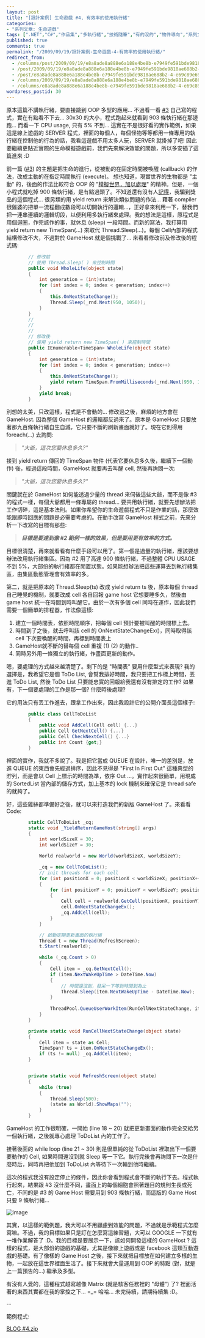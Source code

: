 ```yaml
---
layout: post
title: "[設計案例] 生命遊戲 #4, 有效率的使用執行緒"
categories:
- "系列文章: 生命遊戲"
tags: [".NET","C#","作品集","多執行緒","技術隨筆","有的沒的","物件導向","系列文章: 生命遊戲"]
published: true
comments: true
permalink: "/2009/09/19/設計案例-生命遊戲-4-有效率的使用執行緒/"
redirect_from:
  - /columns/post/2009/09/19/e8a8ade8a888e6a188e4be8b-e7949fe591bde9818ae688b2-4-e69c89e69588e78e87e79a84e4bdbfe794a8e59fb7e8a18ce7b792.aspx/
  - /post/2009/09/19/e8a8ade8a888e6a188e4be8b-e7949fe591bde9818ae688b2-4-e69c89e69588e78e87e79a84e4bdbfe794a8e59fb7e8a18ce7b792.aspx/
  - /post/e8a8ade8a888e6a188e4be8b-e7949fe591bde9818ae688b2-4-e69c89e69588e78e87e79a84e4bdbfe794a8e59fb7e8a18ce7b792.aspx/
  - /columns/2009/09/19/e8a8ade8a888e6a188e4be8b-e7949fe591bde9818ae688b2-4-e69c89e69588e78e87e79a84e4bdbfe794a8e59fb7e8a18ce7b792.aspx/
  - /columns/e8a8ade8a888e6a188e4be8b-e7949fe591bde9818ae688b2-4-e69c89e69588e78e87e79a84e4bdbfe794a8e59fb7e8a18ce7b792.aspx/
wordpress_postid: 30
---
```


原本這篇不講執行緒，要直接跳到 OOP 多型的應用... 不過看一看 [#3](/post/e8a8ade8a888e6a188e4be8b-e7949fe591bde9818ae688b23-e69982e5ba8fe79a84e68ea7e588b6.aspx) 自己寫的程式，實在有點看不下去... 30x30 的大小，程式跑起來就看到 903 條執行緒在那邊跑... 而看一下 CPU usage, 只有 5% 不到... 這實在不是很好看的實作範例，如果這是線上遊戲的 SERVER 程式，裡面的每個人，每個怪物等等都用一條專用的執行緒在控制他的行為的話，我看這遊戲不用太多人玩，SERVER 就掛掉了吧! 因此要繼續更貼近實際的生命模擬遊戲前，我們先來解決效能的問題，所以多安插了這篇進來 :D

前一篇 ([#3](/post/e8a8ade8a888e6a188e4be8b-e7949fe591bde9818ae688b23-e69982e5ba8fe79a84e68ea7e588b6.aspx)) 的主題是把生命的進行，從被動的在固定時間被喚醒 (callback) 的作法，改成主動的在指定時間執行 (execute)。 想也知道，現實世界的生物都是 "主動" 的，後面的作法比較符合 OOP 的 "[模擬世界，加以處理](/post/e4b896e7b580e69cabe8bb9fe9ab94e99da9e591bde5bea9e588bbe78988.aspx)" 的精神。但是，一個小程式就吃掉 900 條執行緒，是有點過頭了。不知道還有沒有人[記得](/post/Thread-Sync-2-e5afa6e4bd9ce7af87-e4ba92e79bb8e7ad89e5be85e79a84e585a9e5808be59fb7e8a18ce7b792.aspx)，我騙到獎品的這個程式... 很另類的用 yield return 來解決類似問題的作法... 藉著 compiler 很雞婆的把單一流程翻成數段可以切開執行的邏輯...，正好拿來利用一下，替我們把一連串連續的邏輯切段，以便利用多執行緒來處理。我的想法是這樣，原程式是用個迴圈，作完該作的事，就休息 (sleep) 一段時間。而新的寫法，我打算用 yield return new TimeSpan(…) 來取代 Thread.Sleep(…)。每個 Cell內部的程式結構修改不大，不過對於 GameHost 就是個挑戰了... 來看看修改前及修改後的程式碼:

```csharp
        // 修改前
        // 使用 Thread.Sleep( ) 來控制時間
        public void WholeLife(object state)
        {
            int generation = (int)state;
            for (int index = 0; index < generation; index++)
            {
                this.OnNextStateChange();
                Thread.Sleep(_rnd.Next(950, 1050));
            }
        }
        //
        //
        //
        // 修改後
        // 使用 yield return new TimeSpan( ) 來控制時間
        public IEnumerable<TimeSpan> WholeLife(object state)
        {
            int generation = (int)state;
            for (int index = 0; index < generation; index++)
            {
                this.OnNextStateChange();
                yield return TimeSpan.FromMilliseconds(_rnd.Next(950, 1050));
            }
            yield break;
        }
```

別想的太美，只改這樣，程式是不會動的... 修改過之後，麻煩的地方會在 GameHost. 因為整個 GameHost 的邏輯都反過來了。原本是 GameHost 只要放著那九百條執行緒自生自滅，它只要不斷的刷新畫面就好了。現在它則得用 foreach(…) 去詢問:

> *"大爺，這次您要休息多久?"*

接到 yield return 傳回的 TimeSpan 物件 (代表它要休息多久後，繼續下一個動作) 後，經過這段時間，GameHost 就要再去叫醒 cell, 然後再詢問一次:

> *"大爺，這次您要休息多久?"*

關鍵就在於 GameHost 如何能透過少量的 thread 來伺後這些大爺，而不是像 #3 的程式一樣，每個大爺都用一條專屬的 thread… 要共用執行緒，就要先想辦法把工作切碎，這是基本法則。如果你希望你的生命遊戲程式不只是作業的話，那麼效能跟即時回應的問題是必需要考慮的。在動手改寫 GameHost 程式之前，先來分析一下改寫的目標有那些:

> ***目標是要達到像 #2 範例一樣的效果，但是要用更有效率的方式。***

目標很清楚，再來就看看有什麼手段可以用了。第一個是過量的執行緒，應該要想辦法改用執行緒集區。因為 #2 用了高達 900 條執行緒，不過整體 CPU USAGE 不到 5%，大部份的執行緒都在閒置狀態。如果能想辦法把這些運算丟到執行緒集區，由集區動態管理會有效率的多。

第二，就是把原本的 Thread.Sleep(ts) 改成 yield return ts 後，原本每個 thread 自己睡覺的機制，就要改成 cell 各自回報 game host 它想要睡多久，然後由 game host 統一在時間到時叫醒它。由於一次有多個 cell 同時在運作，因此我們需要一個簡單的排程器，作法像這樣:

1. 建立一個時間表，依照時間順序，把每個 cell 預計要被叫醒的時間標上去。
2. 時間到了之後，就去呼叫該 cell 的 OnNextStateChangeEx()，同時取得該 cell 下次要喚醒的時間，再標到時間表上
3. GameHost就不斷的替每個 cell 重複 (1) (2) 的動作..
4. 同時另外用一條獨立的執行緒，作畫面更新的動作。

嗯，要處理的方式越來越清楚了。剩下的是 "時間表" 要用什麼型式來表現? 我的選擇是，我希望它是個 ToDo List, 會幫我排好時間，我只要把工作標上時間，丟進 ToDo List, 然後 ToDo List 只要能忠實的回報給我還有沒有排定的工作? 如果有，下一個要處理的工作是那一個? 什麼時後處理?

它的用法只有丟工作進去，跟拿工作出來，因此我設計它的公開介面長這個樣子:

```csharp
        public class CellToDoList
        {
            public void AddCell(Cell cell) {...}
            public Cell GetNextCell() {...}
            public Cell CheckNextCell() {...}
            public int Count {get;}
        }
```

裡面的實作，我就不多說了。我是把它當成 QUEUE 在設計，唯一的差別是，放進 QUEUE 的東西會先經過排序，因此不見得是 "First In First Out" 這種典型的貯列，而是會以 Cell 上標示的時間為準，依序 Out …。實作起來很簡單，用現成的 SortedList 當內部的儲存方式，加上基本的 lock 機制來確保它是 thread safe 的就夠了。

好，這些雞絲都準備好之後，就可以來打造我們的新版 GameHost 了。來看看 Code:

```csharp
        static CellToDoList _cq;
        static void _YieldReturnGameHost(string[] args)
        {
            int worldSizeX = 30;
            int worldSizeY = 30;

            World realworld = new World(worldSizeX, worldSizeY);

            _cq = new CellToDoList();
            // init threads for each cell
            for (int positionX = 0; positionX < worldSizeX; positionX++)
            {
                for (int positionY = 0; positionY < worldSizeY; positionY++)
                {
                    Cell cell = realworld.GetCell(positionX, positionY);
                    cell.OnNextStateChangeEx();
                    _cq.AddCell(cell);
                }
            }

            // 啟動定期更新畫面的執行緒
            Thread t = new Thread(RefreshScreen);
            t.Start(realworld);

            while (_cq.Count > 0)
            {
                Cell item = _cq.GetNextCell();
                if (item.NextWakeUpTime > DateTime.Now)
                {
                    // 時間還沒到，發呆一下等到時間到為止
                    Thread.Sleep(item.NextWakeUpTime - DateTime.Now);
                }
                
                ThreadPool.QueueUserWorkItem(RunCellNextStateChange, item);
            }
        }

        private static void RunCellNextStateChange(object state)
        {
            Cell item = state as Cell;
            TimeSpan? ts = item.OnNextStateChangeEx();
            if (ts != null) _cq.AddCell(item);
        }


        private static void RefreshScreen(object state)
        {
            while (true)
            {
                Thread.Sleep(500);
                (state as World).ShowMaps("");
            }
        }
```

 

GameHost 的工作很明確，一開始 (line 18 ~ 20) 就把更新畫面的動作完全交給另一個執行緒，之後就專心處理 ToDoList 內的工作了。

接著後面的 while loop (line 21 ~ 30) 則是很單純的從 ToDoList 裡取出下一個要要動作的 Cell, 如果時間還沒到就 Sleep 等一下它。執行完後會再詢問下一次是什麼時后，同時再把他加到 ToDoList 內等待下一次輪到他時繼續。

這次的程式我沒有設定停止的條件，因此你會看到程式會不斷的執行下去。程式執行起來，結果跟 #3 沒什麼不同，畫面上的每個細胞會照著題目的規則生長或死亡，不同的是 #3 的 Game Host 需要用到 903 條執行緒，而這版的 Game Host 只要 9 條執行緒...

![image](/wp-content/be-files/WindowsLiveWriter/4/79791A16/image.png)

 

其實，以這樣的範例題，我大可以不用顧慮到效能的問題，不過就是示範程式怎麼寫嘛。不過，我的目標如果只是訂在怎麼寫這練習題，大可以 GOOGLE 一下就有一堆作業解答了 :D。我的目標是要展示一下，該如何開發這樣的 GameHost ? 這樣的程式，是大部份的遊戲的基礎，尤其是像線上遊戲或是 facebook 這類互動遊戲的基礎。有了像樣的 Game Host 之後，接下來就把目標放在如何建立多樣的生物，一起放在這世界裡面生活了。接下來就會大量運用到 OOP 的特點 (對，就是上一篇預告的...) 繼承及多型。

有沒有人覺的，這種程式越寫越像 Matrix (就是駭客任務裡的 "母體") 了? 裡面活著的東西其實都在我的掌控之下... =_= 哈哈... 未完待續，請期待續集 :D。

--

範例程式:

[BLOG #4.zip](/wp-content/be-files/WindowsLiveWriter/4/7DFFC8B9/BLOG_4.zip)
